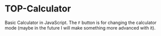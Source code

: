 # TOP-Calculator

Basic Calculator in JavaScript.
The `F` button is for changing the calculator mode (maybe in the future I will make something more advanced with it).
